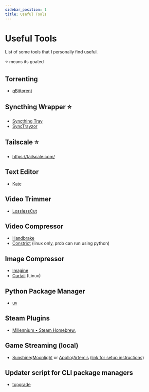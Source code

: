 ```yaml
---
sidebar_position: 1
title: Useful Tools
---
```

# Useful Tools
List of some tools that I personally find useful.

⭐ means its goated

## Torrenting
- [qBittorent](https://www.qbittorrent.org/download)
## Syncthing Wrapper ⭐
- [Syncthing Tray](https://github.com/Martchus/syncthingtray)
- [SyncTrayzor](https://github.com/canton7/SyncTrayzor)
## Tailscale ⭐
- https://tailscale.com/
## Text Editor
- [Kate](https://kate-editor.org/get-it/)
## Video Trimmer
- [LosslessCut](https://mifi.no/losslesscut/)
## Video Compressor
- [Handbrake](https://handbrake.fr/)
- [Constrict](https://github.com/Wartybix/Constrict) (linux only, prob can run using python)
## Image Compressor
- [Imagine](https://github.com/meowtec/Imagine/releases)
- [Curtail](https://flathub.org/apps/com.github.huluti.Curtail) (Linux)
## Python Package Manager
- [uv](https://docs.astral.sh/uv/)
## Steam Plugins
- [Millennium • Steam Homebrew.](https://steambrew.app/)
## Game Streaming (local)
- [Sunshine](https://app.lizardbyte.dev/Sunshine/)/[Moonlight](https://moonlight-stream.org/) or [Apollo](https://github.com/ClassicOldSong/Apollo)/[Artemis](https://github.com/ClassicOldSong/moonlight-android) [(link for setup instructions)](./tailscale/game-streaming.md)
## Updater script for CLI package managers
- [topgrade](https://github.com/topgrade-rs/topgrade)